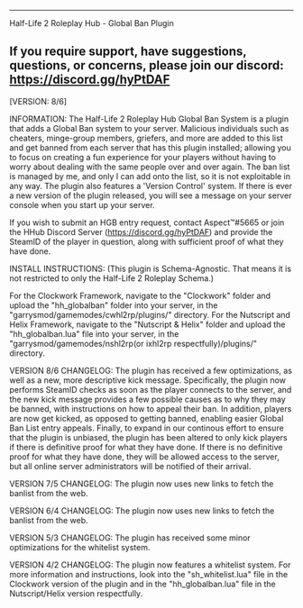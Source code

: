 
------------------------------------------------------------------------------------------
Half-Life 2 Roleplay Hub - Global Ban Plugin

If you require support, have suggestions, questions, or concerns, please join our discord:
https://discord.gg/hyPtDAF
------------------------------------------------------------------------------------------

[VERSION: 8/6]

INFORMATION:
The Half-Life 2 Roleplay Hub Global Ban System is a plugin that adds a Global Ban system to your server. Malicious individuals such as cheaters, minge-group members, griefers, and more are added to this list and get banned from each server that has this plugin installed; allowing you to focus on creating a fun experience for your players without having to worry about dealing with the same people over and over again. The ban list is managed by me, and only I can add onto the list, so it is not exploitable in any way. The plugin also features a 'Version Control' system. If there is ever a new version of the plugin released, you will see a message on your server console when you start up your server.

If you wish to submit an HGB entry request, contact Aspect™#5665 or join the HHub Discord Server (https://discord.gg/hyPtDAF) and provide the SteamID of the player in question, along with sufficient proof of what they have done.

INSTALL INSTRUCTIONS:
(This plugin is Schema-Agnostic. That means it is not restricted to only the Half-Life 2 Roleplay Schema.)

For the Clockwork Framework, navigate to the "Clockwork" folder and upload the "hh_globalban" folder into your server, in the "garrysmod/gamemodes/cwhl2rp/plugins/" directory.
For the Nutscript and Helix Framework, navigate to the "Nutscript & Helix" folder and upload the "hh_globalban.lua" file into your server, in the "garrysmod/gamemodes/nshl2rp(or ixhl2rp respectfully)/plugins/" directory.

VERSION 8/6 CHANGELOG:
The plugin has received a few optimizations, as well as a new, more descriptive kick message.
Specifically, the plugin now performs SteamID checks as soon as the player connects to the server, and the new kick message provides a few possible causes as to why they may be banned, with instructions on how to appeal their ban.
In addition, players are now get kicked, as opposed to getting banned, enabling easier Global Ban List entry appeals.
Finally, to expand in our continous effort to ensure that the plugin is unbiased, the plugin has been altered to only kick players if there is definitive proof for what they have done. If there is no definitive proof for what they have done, they will be allowed access to the server, but all online server administrators will be notified of their arrival.

VERSION 7/5 CHANGELOG:
The plugin now uses new links to fetch the banlist from the web.

VERSION 6/4 CHANGELOG:
The plugin now uses new links to fetch the banlist from the web.

VERSION 5/3 CHANGELOG:
The plugin has received some minor optimizations for the whitelist system.

VERSION 4/2 CHANGELOG:
The plugin now features a whitelist system. For more information and instructions, look into the "sh_whitelist.lua" file in the Clockwork version of the plugin and in the "hh_globalban.lua" file in the Nutscript/Helix version respectfully.
